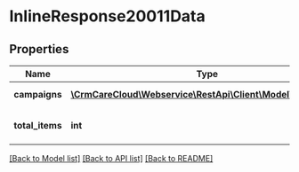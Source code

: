 # InlineResponse20011Data

## Properties
Name | Type | Description | Notes
------------ | ------------- | ------------- | -------------
**campaigns** | [**\CrmCareCloud\Webservice\RestApi\Client\Model\Campaign[]**](Campaign.md) | List of the campaigns | [optional] 
**total_items** | **int** | Count of all found campaigns | [optional] 

[[Back to Model list]](../../README.md#documentation-for-models) [[Back to API list]](../../README.md#documentation-for-api-endpoints) [[Back to README]](../../README.md)

